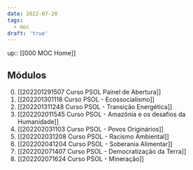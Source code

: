 ```yaml
---
date: 2022-07-20
tags:
  - moc
draft: 'true'
---
```

up:: [[000 MOC Home]]

## Módulos
0. [[202201291507 Curso PSOL Painel de Abertura]]
1. [[202201301118 Curso PSOL - Ecossocialismo]]
2. [[202201311248 Curso PSOL - Transição Energética]]
3. [[202202011545 Curso PSOL - Amazônia e os desafios da Humanidade]]
4. [[202202031103 Curso PSOL - Povos Originários]]
5. [[202202031208 Curso PSOL - Racismo Ambiental]]
6. [[202202041204 Curso PSOL - Soberania Alimentar]]
7. [[202202071407 Curso PSOL - Democratização da Terra]]
8. [[202202071624 Curso PSOL - Mineração]]


